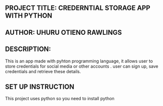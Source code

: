 ## PROJECT TITLE: CREDERNTIAL STORAGE APP WITH PYTHON
## AUTHOR: UHURU OTIENO RAWLINGS
## DESCRIPTION:
This is an app made with pyhton programming language, it allows user to store credentials for social media or other accounts . user can sign up, save credentials and retrieve these details.
## SET UP INSTRUCTION
This project uses python so you need to install python